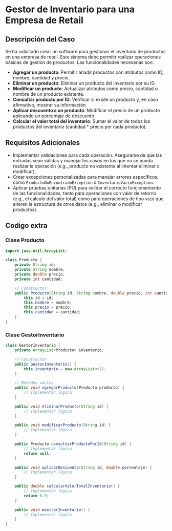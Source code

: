 # Gestor de Inventario para una Empresa de Retail

## Descripción del Caso
Se ha solicitado crear un software para gestionar el inventario de productos en una empresa de retail. Este sistema debe permitir realizar operaciones básicas de gestión de productos. Las funcionalidades necesarias son:

- **Agregar un producto**: Permitir añadir productos con atributos como ID, nombre, cantidad y precio.
- **Eliminar un producto**: Eliminar un producto del inventario por su ID.
- **Modificar un producto**: Actualizar atributos como precio, cantidad o nombre de un producto existente.
- **Consultar producto por ID**: Verificar si existe un producto y, en caso afirmativo, mostrar su información.
- **Aplicar descuento a un producto**: Modificar el precio de un producto aplicando un porcentaje de descuento.
- **Calcular el valor total del inventario**: Sumar el valor de todos los productos del inventario (cantidad * precio por cada producto).

## Requisitos Adicionales
- Implementar validaciones para cada operación. Asegurarse de que las entradas sean válidas y manejar los casos en los que no se pueda realizar la operación (e.g., producto no existente al intentar eliminar o modificar).
- Crear excepciones personalizadas para manejar errores específicos, como `ProductoNoEncontradoException` o `InventarioVacioException`.
- Aplicar pruebas unitarias (PU) para validar el correcto funcionamiento de las funcionalidades, tanto para operaciones con valor de retorno (e.g., el cálculo del valor total) como para operaciones de tipo `void` que alteren la estructura de otros datos (e.g., eliminar o modificar productos).

## Codigo extra

### Clase Producto

```java
import java.util.ArrayList;

class Producto {
    private String id;
    private String nombre;
    private double precio;
    private int cantidad;

    // Constructor
    public Producto(String id, String nombre, double precio, int cantidad) {
        this.id = id;
        this.nombre = nombre;
        this.precio = precio;
        this.cantidad = cantidad;
    }
}
```

### Clase GestorInventario

```java
class GestorInventario {
    private ArrayList<Producto> inventario;

    // Constructor
    public GestorInventario() {
        this.inventario = new ArrayList<>();
    }

    // Métodos vacíos
    public void agregarProducto(Producto producto) {
        // Implementar lógica
    }

    public void eliminarProducto(String id) {
        // Implementar lógica
    }

    public void modificarProducto(String id) {
        // Implementar lógica
    }

    public Producto consultarProductoPorId(String id) {
        // Implementar lógica
        return null;
    }

    public void aplicarDescuento(String id, double porcentaje) {
        // Implementar lógica
    }

    public double calcularValorTotalInventario() {
        // Implementar lógica
        return 0.0;
    }

    public void mostrarInventario() {
        // Implementar lógica
    }
}
```
